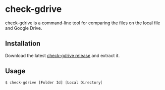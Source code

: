 # check-gdrive

check-gdrive is a command-line tool for comparing the files on the local file and Google Drive.

## Installation

Download the latest [check-gdrive release](https://github.com/kechako/check-gdrive/releases/latest) and extract it.

## Usage

``` sh
$ check-gdrive [Folder Id] [Local Directory]
```
